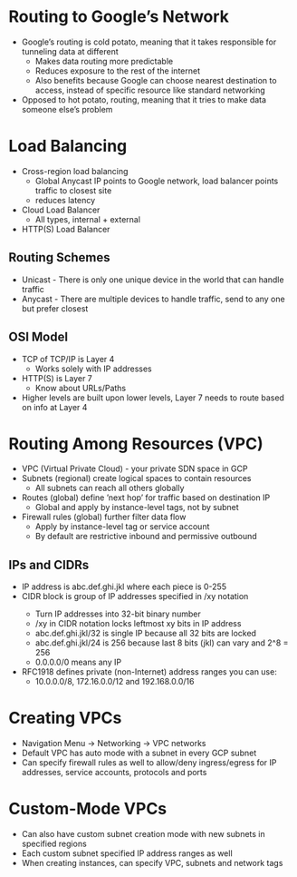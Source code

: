 # Routing to Google’s Network

* Google’s routing is cold potato, meaning that it takes responsible for tunneling data at different
    * Makes data routing more predictable
    * Reduces exposure to the rest of the internet
    * Also benefits because Google can choose nearest destination to access, instead of specific resource like standard networking
* Opposed to hot potato, routing, meaning that it tries to make data someone else’s problem

# Load Balancing

* Cross-region load balancing 
    * Global Anycast IP points to Google network, load balancer points traffic to closest site
    * reduces latency
* Cloud Load Balancer 
    * All types, internal + external
* HTTP(S) Load Balancer

## Routing Schemes
* Unicast - There is only one unique device in the world that can handle traffic
* Anycast - There are multiple devices to handle traffic, send to any one but prefer closest

## OSI Model
* TCP of TCP/IP is Layer 4
    * Works solely with IP addresses
* HTTP(S) is Layer 7
    * Know about URLs/Paths
* Higher levels are built upon lower levels, Layer 7 needs to route based on info at Layer 4

# Routing Among Resources (VPC)

* VPC (Virtual Private Cloud) - your private SDN space in GCP
* Subnets (regional) create logical spaces to contain resources
    * All subnets can reach all others globally
* Routes (global) define ’next hop’ for traffic based on destination IP
    * Global and apply by instance-level tags, not by subnet
* Firewall rules (global) further filter data flow
    * Apply by instance-level tag or service account
    * By default are restrictive inbound and permissive outbound
    
## IPs and CIDRs
* IP address is abc.def.ghi.jkl where each piece is 0-255
* CIDR block is group of IP addresses specified in <IP>/xy notation
    * Turn IP addresses into 32-bit binary number
    * /xy in CIDR notation locks leftmost xy bits in IP address
    * abc.def.ghi.jkl/32 is single IP because all 32 bits are locked
    * abc.def.ghi.jkl/24 is 256 because last 8 bits (jkl) can vary and 2^8 = 256
    * 0.0.0.0/0 means any IP 
* RFC1918 defines private (non-Internet) address ranges you can use:
    * 10.0.0.0/8, 172.16.0.0/12 and 192.168.0.0/16

# Creating VPCs

* Navigation Menu -> Networking -> VPC networks
* Default VPC has auto mode with a subnet in every GCP subnet
* Can specify firewall rules as well to allow/deny ingress/egress for IP addresses, service accounts, protocols and ports

# Custom-Mode VPCs

* Can also have custom subnet creation mode with new subnets in specified regions
* Each custom subnet specified IP address ranges as well
* When creating instances, can specify VPC, subnets and network tags